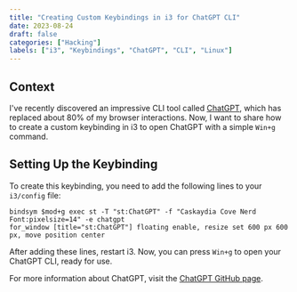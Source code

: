 ```yaml
---
title: "Creating Custom Keybindings in i3 for ChatGPT CLI"
date: 2023-08-24
draft: false
categories: ["Hacking"]
labels: ["i3", "Keybindings", "ChatGPT", "CLI", "Linux"]
---
```


## Context

I've recently discovered an impressive CLI tool called [ChatGPT][chatgpt],
which has replaced about 80% of my browser interactions. Now, I want to share
how to create a custom keybinding in i3 to open ChatGPT with a simple `Win+g`
command.

## Setting Up the Keybinding

To create this keybinding, you need to add the following lines to your
`i3/config` file:

```
bindsym $mod+g exec st -T "st:ChatGPT" -f "Caskaydia Cove Nerd Font:pixelsize=14" -e chatgpt
for_window [title="st:ChatGPT"] floating enable, resize set 600 px 600 px, move position center
```

After adding these lines, restart i3. Now, you can press `Win+g` to open your
ChatGPT CLI, ready for use.

For more information about ChatGPT, visit the [ChatGPT GitHub page][chatgpt].

<!-- ===================================================================== -->
[chatgpt]: https://github.com/j178/chatgpt

